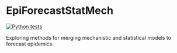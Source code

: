 # EpiForecastStatMech

[![Python tests](https://github.com/HopkinsIDD/EpiForecastStatMech/workflows/Python%20tests/badge.svg)](https://github.com/HopkinsIDD/EpiForecastStatMech/actions?query=workflow%3A%22Python+tests%22)

Exploring methods for merging mechanistic and statistical models to forecast epidemics.
